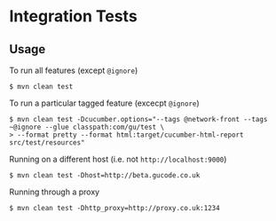 # Integration Tests

## Usage

To run all features (except `@ignore`)

	$ mvn clean test

To run a particular tagged feature (excecpt `@ignore`)

	$ mvn clean test -Dcucumber.options="--tags @network-front --tags ~@ignore --glue classpath:com/gu/test \
 	> --format pretty --format html:target/cucumber-html-report src/test/resources"

Running on a different host (i.e. not `http://localhost:9000`)

 	$ mvn clean test -Dhost=http://beta.gucode.co.uk

Running through a proxy

 	$ mvn clean test -Dhttp_proxy=http://proxy.co.uk:1234